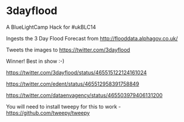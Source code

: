 3dayflood
=========

A BlueLightCamp Hack for #ukBLC14

Ingests the 3 Day Flood Forecast from http://flooddata.alphagov.co.uk/

Tweets the images to https://twitter.com/3dayflood

Winner! Best in show :-)

https://twitter.com/3dayflood/status/465515122124161024

https://twitter.com/edent/status/465512958391758849

https://twitter.com/dataenvagency/status/465503979406131200

You will need to install tweepy for this to work - https://github.com/tweepy/tweepy
